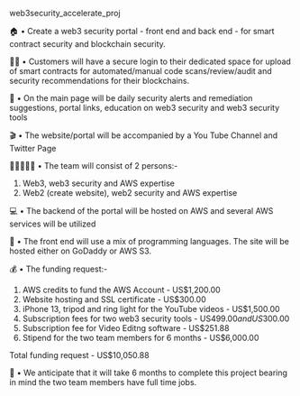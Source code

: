    web3security_accelerate_proj

🏠
•	Create a web3 security portal - front end and back end - for smart contract security and blockchain security.

👩‍💻
•	Customers will have a secure login to their dedicated space for upload of smart contracts for automated/manual code scans/review/audit and security recommendations for their blockchains.

🚩
•	On the main page will be daily security alerts and remediation suggestions, portal links, education on web3 security and web3 security tools

🎬
•	The website/portal will be accompanied by a You Tube Channel and Twitter Page

👩🏽‍🤝‍🧑🏾
•	The team will consist of 2 persons:-
   1. Web3, web3 security and AWS expertise
   2. Web2 (create website), web2 security and AWS expertise

💻
•	The backend of the portal will be hosted on AWS and several AWS services will be utilized

📱
•	The front end will use a mix of programming languages. The site will be hosted either on GoDaddy or AWS S3.

💰
•	The funding request:-
  1. AWS credits to fund the AWS Account - US$1,200.00
  2. Website hosting and SSL certificate - US$300.00
  3. iPhone 13, tripod and ring light for the YouTube videos - US$1,500.00
  4. Subscription fees for two web3 security tools - US$499.00 and US$300.00
  5. Subscription fee for Video Editng software - US$251.88
  6. Stipend for the two team members for 6 months - US$6,000.00
  
  Total funding request - US$10,050.88

🚧
•	We anticipate that it will take 6 months to complete this project bearing in mind the two team members have full time jobs.







